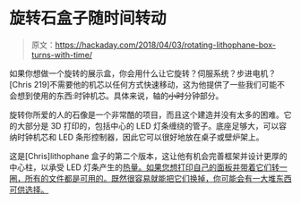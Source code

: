 # 旋转石盒子随时间转动

> 原文：<https://hackaday.com/2018/04/03/rotating-lithophane-box-turns-with-time/>

如果你想做一个旋转的展示盒，你会用什么让它旋转？伺服系统？步进电机？[Chris 219]不需要他的机芯以任何方式快速移动，这为他提供了一些我们可能不会想到使用的东西:时钟机芯。具体来说，轴的~~小时~~分钟部分。

旋转你所爱的人的石像是一个非常酷的项目，而且这个建造并没有太多的困难。它的大部分是 3D 打印的，包括中心的 LED 灯条缠绕的管子。底座足够大，可以容纳时钟机芯和 LED 条形控制器，因此它可以很好地放在桌子或壁炉架上。

这是[Chris]lithophane 盒子的第二个版本，这让他有机会完善框架并设计更厚的中心柱，以承受 LED 灯条产生的[热量。如果您想打印自己的面板并带着它们转一圈，所有的文件都是可用的。既然很容易就能把它们换掉，你可能会有一大堆东西可供选择。](https://hackaday.com/2018/03/23/led-strips-are-so-hot-right-now/)